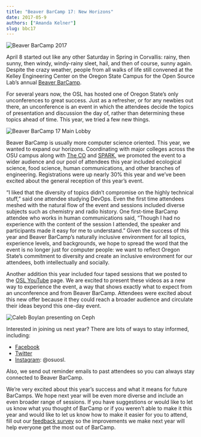 ```yaml
---
title: "Beaver BarCamp 17: New Horizons"
date: 2017-05-9
authors: ["Amanda Kelner"]
slug: bbc17
---
```


![Beaver BarCamp 2017](/images/BBC17_img_1.jpg#blog)

April 8 started out like any other Saturday in Spring in Corvallis: rainy, then
sunny, then windy, windy-rainy sleet, hail, and then of course, sunny again.
Despite the crazy weather, people from all walks of life still convened at the
Kelley Engineering Center on the Oregon State Campus for the Open Source Lab’s
annual [Beaver BarCamp](http://beaverbarcamp.org/).

For several years now, the OSL has hosted one of Oregon State’s only
unconferences to great success. Just as a refresher, or for any newbies out
there, an unconference is an event in which the attendees decide the topics of
presentation and discussion the day of, rather than determining these topics
ahead of time. This year, we tried a few new things.

![Beaver BarCamp 17 Main Lobby](/images/BBC17_img_2.jpg#right)

Beaver BarCamp is usually more computer science oriented. This year, we wanted
to expand our horizons. Coordinating with major colleges across the OSU campus
along with [The CO](http://www.corvallismakerfair.org/) and 
[SPARK](http://spark.oregonstate.edu/), we promoted the event to a wider audience and
our pool of attendees this year included ecological science, food science, human
communications, and other branches of engineering. Registrations were up nearly
30% this year and we’ve been excited about the general reception of this year’s
event.

“I liked that the diversity of topics didn’t compromise on the
highly technical stuff,” said one attendee studying DevOps. Even the first time
attendees meshed with the natural flow of the event and sessions included
diverse subjects such as chemistry and radio history. One first-time BarCamp
attendee who works in human communications said, “Though I had no experience
with the content of the session I attended, the speaker and participants made it
easy for me to understand.” Given the success of this year and Beaver BarCamp’s
naturally inclusive environment for all topics, experience levels, and
backgrounds, we hope to spread the word that the event is no longer just for
computer people: we want to reflect Oregon State’s commitment to diversity and
create an inclusive environment for our attendees, both intellectually and
socially.

Another addition this year included four taped sessions that we posted to the
[OSL YouTube](https://www.youtube.com/channel/UCmxnYYffuvQNgSnOm6alAiQ) page. 
We are excited to present these videos as a new way to
experience the event, a way that shows exactly what to expect from an
unconference and from Beaver BarCamp. Attendees were excited about this new
offer because it they could reach a broader audience and circulate their ideas
beyond this one-day event.

![Caleb Boylan presenting on Ceph](/images/BBC17_img_3.jpg#blog-center)

Interested in joining us next year? There are lots of ways to stay informed,
including:

* [Facebook](https://www.facebook.com/beaverbarcamp/)
* [Twitter](https://twitter.com/BeaverBarCamp)
* [Instagram](https://www.instagram.com/osuosl/): @osuosl.

Also, we send out reminder emails to past attendees so you can always stay
connected to Beaver BarCamp.

We’re very excited about this year’s success and what it means for future
BarCamps. We hope next year will be even more diverse and include an even
broader range of sessions. If you have suggestions or would like to let us know
what you thought of BarCamp or if you weren’t able to make it this year and
would like to let us know how to make it easier for you to attend, fill out our
[feedback survey](https://docs.google.com/forms/d/e/1FAIpQLSfY9BvXSNlniy0DJle3Dr3xQ54gpCaGSW_Xk-mjWxXTGusqng/viewform?usp=sf_link) 
so the improvements we make next year will help everyone get the most out of BarCamp.